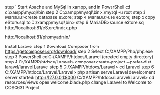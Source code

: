 step 1 Start Apache and MySql in xampp, and in PowerShell cd c:\xampp\mysql\bin
step 2 C:\xampp\mysql\bin>.\mysql -u root
step 3 MariaDB>create database eStore; 
step 4 MariaDB>use eStore;
step 5 copy eStore.sql to C:\xampp\mysql\bin>
step 6 MariaDB>source eStore.sql
http://localhost:81/eStore/index.php

http://localhost:81/phpmyadmin/

Install Laravel
step 1 Download Composer from https://getcomposer.org/download/
step 2 Select C:/XAMPP/Php/php.exe
step 3 PowerShell cd C:/XAMPP/htdocs/Laravel (created empty directory)
step 4 C:/XAMPP/htdocs/Laravel> composer create-project --prefer-dist laravel/laravel Laravel
step 5 C:/XAMPP/htdocs/Laravel> cd Laravel
step 6 C:/XAMPP/htdocs/Laravel/Laravel> php artisan serve
Laravel development server started: http://127.0.0.1:8000
C:/XAMPP/htdocs/Laravel/Laravel> cd resources/views
open welcome.blade.php
change Laravel to Welcome to COSC631 Project
